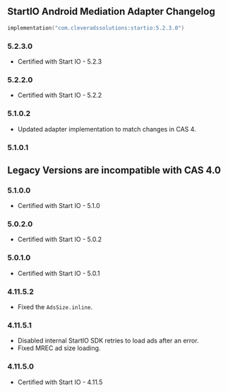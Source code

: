 ## StartIO Android Mediation Adapter Changelog
```kotlin
implementation("com.cleveradssolutions:startio:5.2.3.0")
```  

### 5.2.3.0
- Certified with Start IO - 5.2.3

### 5.2.2.0
- Certified with Start IO - 5.2.2

### 5.1.0.2
- Updated adapter implementation to match changes in CAS 4.

### 5.1.0.1

## Legacy Versions are incompatible with CAS 4.0

### 5.1.0.0
- Certified with Start IO - 5.1.0

### 5.0.2.0
- Certified with Start IO - 5.0.2

### 5.0.1.0
- Certified with Start IO - 5.0.1

### 4.11.5.2
- Fixed the `AdsSize.inline`.

### 4.11.5.1
- Disabled internal StartIO SDK retries to load ads after an error.
- Fixed MREC ad size loading.

### 4.11.5.0
- Certified with Start IO - 4.11.5

